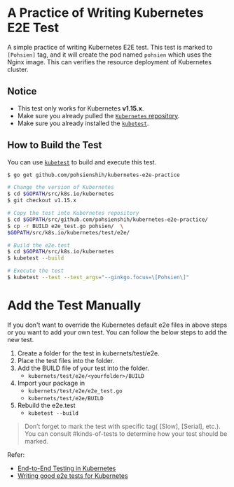 # A Practice of  Writing Kubernetes E2E Test 
A simple practice of writing Kubernetes E2E test. This test is marked to `[Pohsien]` tag, and it will create the pod named `pohsien` which uses the Nginx image. This can verifies the resource deployment of Kubernetes cluster.

## Notice
* This test only works for Kubernetes **v1.15.x**.
* Make sure you already pulled the [`Kubernetes` repository](https://github.com/kubernetes/kubernetes).
* Make sure you already installed the [`kubetest`](https://github.com/kubernetes/test-infra/tree/master/kubetest). 
## How to Build the Test
You can use [`kubetest`](https://github.com/kubernetes/test-infra/tree/master/kubetest) to build and execute this test.
```bash
$ go get github.com/pohsienshih/kubernetes-e2e-practice

# Change the version of Kubernetes
$ cd $GOPATH/src/k8s.io/kubernetes
$ git checkout v1.15.x

# Copy the test into Kubernetes repository
$ cd $GOPATH/src/github.com/pohsienshih/kubernetes-e2e-practice/
$ cp -r BUILD e2e_test.go pohsien/  \
$GOPATH/src/k8s.io/kubernetes/test/e2e/

# Build the e2e.test
$ cd $GOPATH/src/k8s.io/kubernetes
$ kubetest --build

# Execute the test
$ kubetest --test --test_args="--ginkgo.focus=\[Pohsien\]"
```

# Add the Test Manually
If you don't want to override the Kubernetes default e2e files in above steps or you want to add your own test. You can follow the below steps to add the new test.

1. Create a folder for the test in kubernets/test/e2e.
2. Place the test files into the folder.
3. Add the BUILD file of your test into the folder. 
    * `kubernets/test/e2e/<yourfolder>/BUILD`
4.  Import your package in 
    * `kubernets/test/e2e/e2e_test.go` 
    * `kubernets/test/e2e/BUILD`
5. Rebuild the e2e.test 
    * `kubetest --build`

> Don’t forget to mark the test with specific tag( [Slow], [Serial], etc.). You can consult #kinds-of-tests to determine how your test should be marked.

Refer: 
* [End-to-End Testing in Kubernetes](https://github.com/kubernetes/community/blob/master/contributors/devel/sig-testing/e2e-tests.md)
* [Writing good e2e tests for Kubernetes](https://github.com/kubernetes/community/blob/master/contributors/devel/sig-testing/writing-good-e2e-tests.md)

